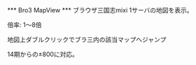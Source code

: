 *** Bro3 MapView ***
ブラウザ三国志mixi 1サーバの地図を表示。

倍率: 1～8倍

地図上ダブルクリックでブラ三内の該当マップへジャンプ

14期からの±800に対応。

